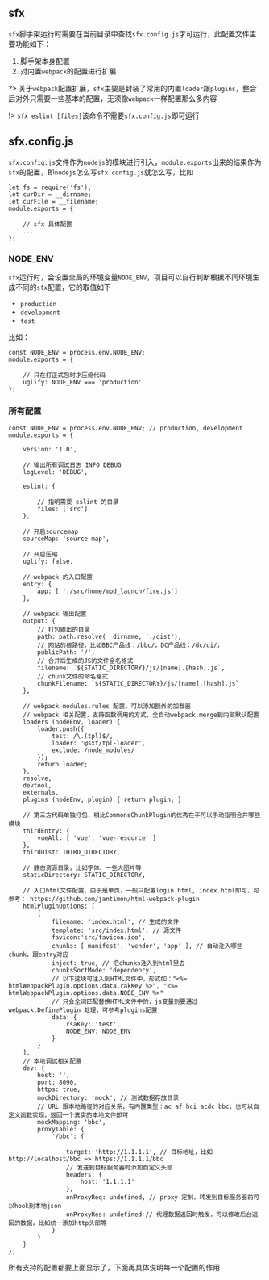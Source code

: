 
## sfx

`sfx`脚手架运行时需要在当前目录中查找`sfx.config.js`才可运行，此配置文件主要功能如下：

1. 脚手架本身配置
2. 对内置`webpack`的配置进行扩展

?> 关于`webpack`配置扩展，`sfx`主要是封装了常用的内置`loader`跟`plugins`，整合后对外只需要一些基本的配置，无须像`webpack`一样配置那么多内容

!> `sfx eslint [files]`该命令不需要`sfx.config.js`即可运行

## sfx.config.js

`sfx.config.js`文件作为`nodejs`的模块进行引入，`module.exports`出来的结果作为`sfx`的配置，即`nodejs`怎么写`sfx.config.js`就怎么写，比如：

    let fs = require('fs');
    let curDir = __dirname;
    let curFile = __filename;
    module.exports = {

        // sfx 具体配置
        ...
    };

### NODE_ENV

`sfx`运行时，会设置全局的环境变量`NODE_ENV`，项目可以自行判断根据不同环境生成不同的`sfx`配置，它的取值如下

- `production`
- `development`
- `test`

比如：

    const NODE_ENV = process.env.NODE_ENV;
    module.exports = {

        // 只在打正式包时才压缩代码
        uglify: NODE_ENV === 'production'
    };


### 所有配置

    const NODE_ENV = process.env.NODE_ENV; // production, development
    module.exports = {

        version: '1.0',
        
        // 输出所有调试日志 INFO DEBUG
        logLevel: 'DEBUG',

        eslint: {

            // 指明需要 eslint 的目录
            files: ['src']
        },

        // 开启sourcemap
        sourceMap: 'source-map',

        // 开启压缩
        uglify: false,

        // webpack 的入口配置
        entry: {
            app: [ './src/home/mod_launch/fire.js']
        },
        
        // webpack 输出配置
        output: {
            // 打包输出的目录
            path: path.resolve(__dirname, './dist'),
            // 网站的根路径，比如BBC产品线：/bbc/，DC产品线：/dc/ui/，
            publicPath: '/',
            // 合并后生成的JS的文件全名格式
            filename: `${STATIC_DIRECTORY}/js/[name].[hash].js`,
            // chunk文件的命名格式
            chunkFilename: `${STATIC_DIRECTORY}/js/[name].[hash].js`
        },

        // webpack modules.rules 配置，可以添加额外的加载器
        // webpack 相关配置，支持函数调用的方式，全自动webpack.merge到内部默认配置
        loaders (nodeEnv, loader) {
            loader.push({
                test: /\.(tpl)$/,
                loader: '@sxf/tpl-loader',
                exclude: /node_modules/
            });
            return loader;
        },
        resolve, 
        devtool,
        externals,
        plugins (nodeEnv, plugin) { return plugin; }

        // 第三方代码单独打包，相比CommonsChunkPlugin的优秀在于可以手动指明合并哪些模块
        thirdEntry: {
            vueAll: [ 'vue', 'vue-resource' ]
        },
        thirdDist: THIRD_DIRECTORY,

        // 静态资源目录，比如字体、一些大图片等
        staticDirectory: STATIC_DIRECTORY,

        // 入口html文件配置，由于是单页，一般只配置login.html, index.html即可，可参考： https://github.com/jantimon/html-webpack-plugin
        htmlPluginOptions: [
            {
                filename: 'index.html', // 生成的文件
                template: 'src/index.html', // 源文件
                favicon:'src/favicon.ico',
                chunks: [ manifest', 'vendor', 'app' ], // 自动注入哪些chunk，跟entry对应
                inject: true, // 把chunks注入到html里去
                chunksSortMode: 'dependency',
                // 以下这块可注入到HTML文件中，形式如："<%= htmlWebpackPlugin.options.data.rakKey %>", "<%= htmlWebpackPlugin.options.data.NODE_ENV %>"
                // 只会全词匹配替换HTML文件中的，js变量则要通过 webpack.DefinePlugin 处理，可参考plugins配置
                data: {
                    rsaKey: 'test',
                    NODE_ENV: NODE_ENV
                }
            }
        ],
        // 本地调试相关配置
        dev: {
            host: '',
            port: 8090,
            https: true,
            mockDirectory: 'mock', // 测试数据存放目录
            // URL 跟本地路径的对应关系，有内置类型：ac af hci acdc bbc，也可以自定义函数实现，返回一个真实的本地文件即可
            mockMapping: 'bbc',
            proxyTable: {
                '/bbc': {

                    target: 'http://1.1.1.1', // 目标地址，比如 http://localhost/bbc => https://1.1.1.1/bbc
                    // 发送到目标服务器时添加自定义头部
                    headers: {
                        host: '1.1.1.1'
                    },
                    onProxyReq: undefined, // proxy 定制，转发到目标服务器前可以hook到本地json
                    onProxyRes: undefined // 代理数据返回时触发，可以修改后台返回的数据，比如统一添加http头部等
                }
            }
        }
    };

所有支持的配置都要上面显示了，下面再具体说明每一个配置的作用
